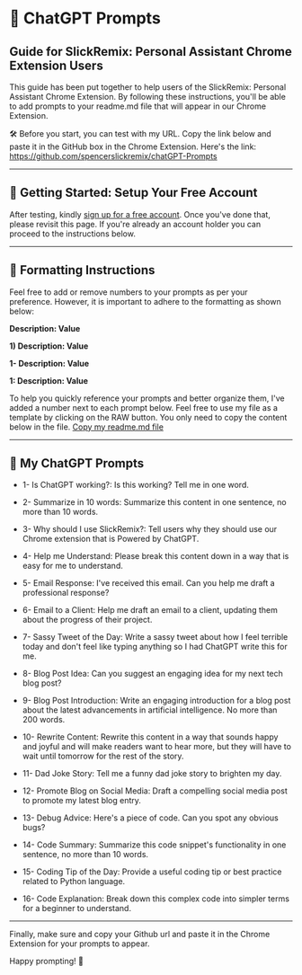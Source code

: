 # 🎯 ChatGPT Prompts

## Guide for SlickRemix: Personal Assistant Chrome Extension Users

This guide has been put together to help users of the SlickRemix: Personal Assistant Chrome Extension. By following these instructions, you'll be able to add prompts to your readme.md file that will appear in our Chrome Extension.

🛠️ Before you start, you can test with my URL. Copy the link below and paste it in the GitHub box in the Chrome Extension. Here's the link: https://github.com/spencerslickremix/chatGPT-Prompts

---

## 🚀 Getting Started: Setup Your Free Account

After testing, kindly [sign up for a free account](https://github.com/signup?ref_cta=Sign+up&ref_loc=header+logged+out&ref_page=%2F&source=header-home). Once you've done that, please revisit this page. If you're already an account holder you can proceed to the instructions below.

---

## 📝 Formatting Instructions

Feel free to add or remove numbers to your prompts as per your preference. However, it is important to adhere to the formatting as shown below:

 **Description: Value**

 **1) Description: Value**

 **1- Description: Value**

 **1: Description: Value**

To help you quickly reference your prompts and better organize them, I've added a number next to each prompt below. Feel free to use my file as a template by clicking on the RAW button. You only need to copy the content below in the file. [Copy my readme.md file](https://raw.githubusercontent.com/spencerslickremix/chatGPT-Prompts/main/README.md)

---

## 🤖 My ChatGPT Prompts

- 1- Is ChatGPT working?: Is this working? Tell me in one word.

- 2- Summarize in 10 words: Summarize this content in one sentence, no more than 10 words.

- 3- Why should I use SlickRemix?: Tell users why they should use our Chrome extension that is Powered by ChatGPT.

- 4- Help me Understand: Please break this content down in a way that is easy for me to understand.

- 5- Email Response: I've received this email. Can you help me draft a professional response?

- 6- Email to a Client: Help me draft an email to a client, updating them about the progress of their project.

- 7- Sassy Tweet of the Day: Write a sassy tweet about how I feel terrible today and don't feel like typing anything so I had ChatGPT write this for me.

- 8- Blog Post Idea: Can you suggest an engaging idea for my next tech blog post?

- 9- Blog Post Introduction: Write an engaging introduction for a blog post about the latest advancements in artificial intelligence. No more than 200 words.

- 10- Rewrite Content: Rewrite this content in a way that sounds happy and joyful and will make readers want to hear more, but they will have to wait until tomorrow for the rest of the story.

- 11- Dad Joke Story: Tell me a funny dad joke story to brighten my day.

- 12- Promote Blog on Social Media: Draft a compelling social media post to promote my latest blog entry.

- 13- Debug Advice: Here's a piece of code. Can you spot any obvious bugs?

- 14- Code Summary: Summarize this code snippet's functionality in one sentence, no more than 10 words.

- 15- Coding Tip of the Day: Provide a useful coding tip or best practice related to Python language.

- 16- Code Explanation: Break down this complex code into simpler terms for a beginner to understand.

---

Finally, make sure and copy your Github url and paste it in the Chrome Extension for your prompts to appear.

Happy prompting! 🥳



